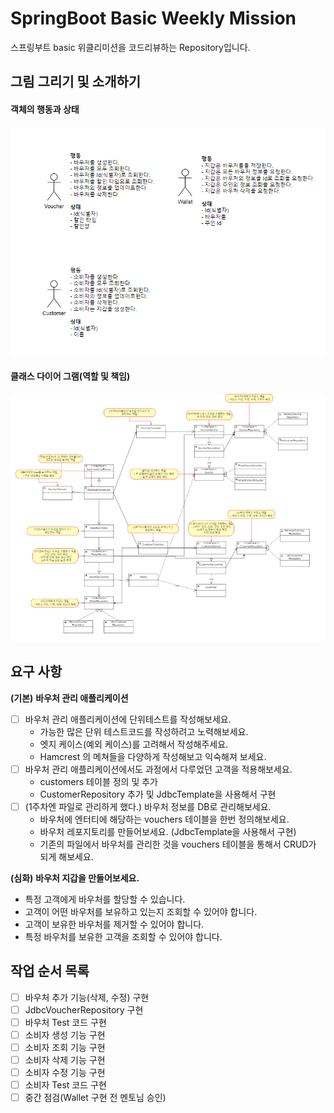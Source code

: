 # SpringBoot Basic Weekly Mission
스프링부트 basic 위클리미션을 코드리뷰하는 Repository입니다.

## 그림 그리기 및 소개하기
#### 객체의 행동과 상태
![img_2.png](doc/week2/img_2.png)

#### 클래스 다이어 그램(역할 및 책임)
![img_1.png](doc/week2/img_1.png)

## 요구 사항
**(기본)** **바우처 관리 애플리케이션**

- [ ]  바우처 관리 애플리케이션에 단위테스트를 작성해보세요.
    - 가능한 많은 단위 테스트코드를 작성하려고 노력해보세요.
    - 엣지 케이스(예외 케이스)를 고려해서 작성해주세요.
    - Hamcrest 의 메쳐들을 다양하게 작성해보고 익숙해져 보세요.
- [ ]  바우처 관리 애플리케이션에서도 과정에서 다루었던 고객을 적용해보세요.
    - customers 테이블 정의 및 추가
    - CustomerRepository 추가 및 JdbcTemplate을 사용해서 구현
- [ ]  (1주차엔 파일로 관리하게 했다.) 바우처 정보를 DB로 관리해보세요.
    - 바우처에 엔터티에 해당하는 vouchers 테이블을 한번 정의해보세요.
    - 바우처 레포지토리를 만들어보세요. (JdbcTemplate을 사용해서 구현)
    - 기존의 파일에서 바우처를 관리한 것을 vouchers 테이블을 통해서 CRUD가 되게 해보세요.

**(심화)** **바우처 지갑을 만들어보세요.**

- 특정 고객에게 바우처를 할당할 수 있습니다.
- 고객이 어떤 바우처를 보유하고 있는지 조회할 수 있어야 합니다.
- 고객이 보유한 바우처를 제거할 수 있어야 합니다.
- 특정 바우처를 보유한 고객을 조회할 수 있어야 합니다.

## 작업 순서 목록
- [ ] 바우처 추가 기능(삭제, 수정) 구현
- [ ] JdbcVoucherRepository 구현
- [ ] 바우처 Test 코드 구현
- [ ] 소비자 생성 기능 구현
- [ ] 소비자 조회 기능 구현
- [ ] 소비자 삭제 기능 구현
- [ ] 소비자 수정 기능 구현
- [ ] 소비자 Test 코드 구현
- [ ] 중간 점검(Wallet 구현 전 멘토님 승인)
